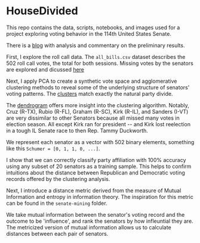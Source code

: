 # HouseDivided
This repo contains the data, scripts, notebooks, and images used for a project exploring voting behavior in the 114th United States Senate.

There is a [blog](http://www.adammassachi.com/senate-114/) with analysis and commentary on the preliminary results. 

First, I explore the roll call data. The `all_bills.csv` dataset describes the 502 roll call votes, the total for both sessions. Missing votes by the senators are explored and dicussed [here](http://www.adammassachi.com/missing-votes/) 

Next, I apply PCA to create a synthetic vote space and agglomerative clustering methods to reveal some of the underlying structure of senators' voting patterns. The [clusters](http://www.adammassachi.com/clusters/) match exactly the natural party divide. 

The [dendrogram](http://www.adammassachi.com/clusters/dendrogram.png) offers more insight into the clustering algorithm. Notably, Cruz (R-TX), Rubio (R-FL), Graham (R-SC), Kirk (R-IL), and Sanders (I-VT) are very dissimilar to other Senators because all missed many votes in election season. All except Kirk ran for president -- and Kirk lost reelection in a tough IL Senate race to then Rep. Tammy Duckworth. 

We represent each senator as a vector with 502 binary elements, something like this `Schumer = [0, 1, 1, 0, ...]`. 

I show that we can correctly classify party affiliation with 100% accuracy using any subset of 20 senators as a training sample. This helps to confirm intuitions about the distance between Republican and Democratic voting records offered by the clustering analysis. 

Next, I introduce a distance metric derived from the measure of Mutual Information and entropy in information theory. The inspiration for this metric can be found in the `senate-mining` folder. 

We take mutual information between the senator's voting record and the outcome to be 'influence', and rank the senators by how infleuntial they are. The metricized version of mutual information allows us to  calculate distances between each pair of senators. 